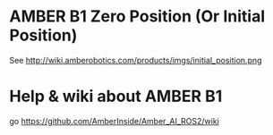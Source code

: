 # AMBER B1 Zero Position (Or Initial Position)

See http://wiki.amberobotics.com/products/imgs/initial_position.png

# Help & wiki about AMBER B1
go https://github.com/AmberInside/Amber_AI_ROS2/wiki
